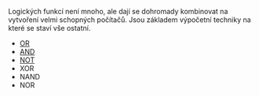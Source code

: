 Logických funkcí není mnoho, ale dají se dohromady kombinovat na vytvoření velmi schopných počítačů. Jsou základem výpočetní techniky na které se staví vše ostatní.
- [OR](./OR.md)
- [AND](./AND.md)
- [NOT](./NOT.md)
- XOR
- NAND
- NOR